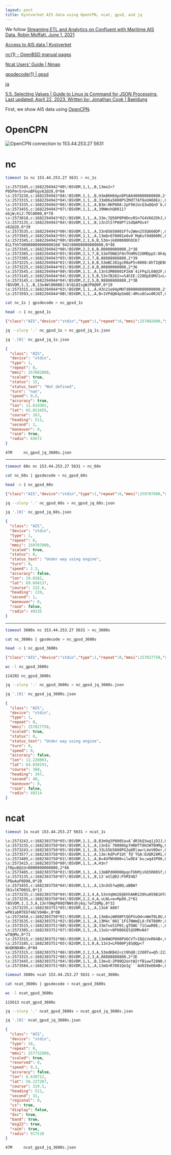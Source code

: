 ```yaml
---
layout: post
title: Kystverket AIS data using OpenCPN, ncat, gpsd, and jq
---
```


We follow [Streaming ETL and Analytics on Confluent with Maritime AIS Data. Robin Moffatt. June 1, 2021](https://www.confluent.io/blog/streaming-etl-and-analytics-for-real-time-location-tracking/)

[Access to AIS data \| Kystverket](https://www.kystverket.no/en/navigation-and-monitoring/ais/access-to-ais-data/)

[nc(1) - OpenBSD manual pages](https://man.openbsd.org/nc.1)

[Ncat Users' Guide \| Nmap](https://nmap.org/ncat/guide/index.html)

[gpsdecode(1) \| gpsd](https://gpsd.gitlab.io/gpsd/gpsdecode.html)

[jq](https://devdocs.io/jq/)

[5.5. Selecting Values \| Guide to Linux jq Command for JSON Processing. Last updated: April 22, 2023. Written by: Jonathan Cook \| Baeldung](https://www.baeldung.com/linux/jq-command-json#5-selecting-values)

First, we show AIS data using [OpenCPN](https://opencpn.org/).

# OpenCPN

![OpenCPN connection to 153.44.253.27 5631](/images/OpenCPN/Kystverket_OpenCPN_April_24_2023.png)

# nc

```bash
timeout 1s nc 153.44.253.27 5631 > nc_1s
```

```
\s:2573345,c:1682294942*00\!BSVDM,1,1,,B,13mo2<?P05Pm<5rU<oBFGgv62@28,0*04
\s:2573238,c:1682294943*0A\!BSVDM,1,1,,B,H3m8KH0dpn0PUA8400000000000,2*11
\s:2573315,c:1682294943*04\!BSVDM,1,1,,B,33mD6a5000PSIMdT7Af8oUH60En:,0*3D
\s:2573335,c:1682294943*06\!BSVDM,1,1,,A,B3m:0KP008:2pF96iUcQ3wQQnD`b,0*59
\s:2573455,c:1682294943*07\!BSVDM,1,1,,A,39NWvhQ0011?ebjW;KiJ:TOl0000,0*78
\s:2573010,c:1682294943*02\!BSVDM,1,1,,A,33m;7@50P0PHDnvRSn7G4V662DhJ,0*16
\s:2573135,c:1682294943*04\!BSVDM,1,1,,B,13n3l5?P00PTiSdQAPOv4?v62@2D,0*39
\s:2573535,c:1682294943*00\!BSVDM,1,1,,A,33n05650001Ffv2Wmn255Q660DP:,0*1B
\s:2573565,c:1682294943*05\!BSVDM,1,1,,A,13mQ>O70001e0v0`MqKut9d800RC,0*37
\s:2573345,c:1682294942*00\!BSVDM,2,1,6,B,53m>jk800000hOCK?81LThhTd0000000000000160`942t00000000000000,0*48
\s:2573345,c:1682294942*00\!BSVDM,2,2,6,B,00000000000,2*38
\s:2573305,c:1682294943*05\!BSVDM,2,1,7,B,53mTON82F9nThHMV220MDpp5:0h4pMH62222220N50R786mc;D0@C1DmCQ88,0*03
\s:2573305,c:1682294943*05\!BSVDM,2,2,7,B,88888888880,2*39
\s:2573225,c:1682294944*01\!BSVDM,2,1,8,B,53mBCJ81gcR0aP5<0008:0hTI@E800000000000l0pc5759@07Tm0EPCQiDP,0*7F
\s:2573225,c:1682294944*01\!BSVDM,2,2,8,B,00000000000,2*36
\s:2573545,c:1682294944*00\!BSVDM,1,1,,A,13n53M00001P2kN`4iFPqJL60@2F,0*00
\s:2573145,c:1682294944*04\!BSVDM,2,1,5,B,53n7B282>=S4hIE:220DpE8MV1=L4r222222221J315:95;DN>jCTl2DQD`8,0*2E
\s:2573145,c:1682294944*04\!BSVDM,2,2,5,B,88888888880,2*3B
!BSVDM,1,1,,B,13o4Wl00000J:blQi8IsgWJP0@9P,0*19
\s:2573315,c:1682294944*03\!BSVDM,1,1,,A,H3n21e04pMHTd00000000000000,2*0F
\s:2573593,c:1682294944*0B\!BSVDM,1,1,,A,B>1VPd@04pSm8E:4Mcu8Cwv0RJGT,0*73
```

```bash
cat nc_1s | gpsdecode > nc_gpsd_1s
```

```bash
head -n 1 nc_gpsd_1s
```

```json
{"class":"AIS","device":"stdin","type":1,"repeat":0,"mmsi":257802800,"scaled":true,"status":15,"status_text":"Not defined","turn":"nan","speed":0.5,"accuracy":true,"lon":11.619302,"lat":65.013455,"course":163.0,"heading":511,"second":3,"maneuver":0,"raim":true,"radio":65672}
```

```bash
jq --slurp '.' nc_gpsd_1s > nc_gpsd_jq_1s.json
```

```bash
jq '.[0]' nc_gpsd_jq_1s.json
```

```json
{
  "class": "AIS",
  "device": "stdin",
  "type": 1,
  "repeat": 0,
  "mmsi": 257802800,
  "scaled": true,
  "status": 15,
  "status_text": "Not defined",
  "turn": "nan",
  "speed": 0.5,
  "accuracy": true,
  "lon": 11.619302,
  "lat": 65.013455,
  "course": 163,
  "heading": 511,
  "second": 3,
  "maneuver": 0,
  "raim": true,
  "radio": 65672
}
```

```
47M     nc_gpsd_jq_3600s.json
```

---

```bash
timeout 60s nc 153.44.253.27 5631 > nc_60s
```

```bash
cat nc_60s | gpsdecode > nc_gpsd_60s
```

```bash
head -n 1 nc_gpsd_60s
```

```json
{"class":"AIS","device":"stdin","type":1,"repeat":0,"mmsi":259707000,"scaled":true,"status":0,"status_text":"Under way using engine","turn":0,"speed":2.3,"accuracy":false,"lon":19.028200,"lat":69.694137,"course":215.6,"heading":220,"second":1,"maneuver":0,"raim":false,"radio":49235}
```

```bash
jq --slurp '.' nc_gpsd_60s > nc_gpsd_jq_60s.json
```

```bash
jq '.[0]' nc_gpsd_jq_60s.json
```

```json
{
  "class": "AIS",
  "device": "stdin",
  "type": 1,
  "repeat": 0,
  "mmsi": 259707000,
  "scaled": true,
  "status": 0,
  "status_text": "Under way using engine",
  "turn": 0,
  "speed": 2.3,
  "accuracy": false,
  "lon": 19.0282,
  "lat": 69.694137,
  "course": 215.6,
  "heading": 220,
  "second": 1,
  "maneuver": 0,
  "raim": false,
  "radio": 49235
}
```

---

```bash
timeout 3600s nc 153.44.253.27 5631 > nc_3600s
```

```bash
cat nc_3600s | gpsdecode > nc_gpsd_3600s
```

```bash
head -n 1 nc_gpsd_3600s
```

```json
{"class":"AIS","device":"stdin","type":1,"repeat":0,"mmsi":257027750,"scaled":true,"status":0,"status_text":"Under way using engine","turn":0,"speed":0.0,"accuracy":false,"lon":11.220803,"lat":64.838193,"course":360.0,"heading":347,"second":40,"maneuver":0,"raim":false,"radio":49214}
```

```bash
wc -l nc_gpsd_3600s
```

```
114202 nc_gpsd_3600s
```

```bash
jq --slurp '.' nc_gpsd_3600s > nc_gpsd_jq_3600s.json
```

```bash
jq '.[0]' nc_gpsd_jq_3600s.json
```

```json
{
  "class": "AIS",
  "device": "stdin",
  "type": 1,
  "repeat": 0,
  "mmsi": 257027750,
  "scaled": true,
  "status": 0,
  "status_text": "Under way using engine",
  "turn": 0,
  "speed": 0,
  "accuracy": false,
  "lon": 11.220803,
  "lat": 64.838193,
  "course": 360,
  "heading": 347,
  "second": 40,
  "maneuver": 0,
  "raim": false,
  "radio": 49214
}
```

# ncat

```bash
timeout 1s ncat 153.44.253.27 5631 > ncat_1s
```

```
\s:2573243,c:1682303750*05\!BSVDM,1,1,,B,B3m9g5P0005avA`dR3kQ3wq1jD2J,0*45
\s:2573235,c:1682303750*04\!BSVDM,1,1,,A,13nEo`70000Gp7HRHTT8HJWT0HMg,0*17
\s:2573243,c:1682303750*05\!BSVDM,1,1,,B,33LG5b5000PG2q8RlawrL4oV0Der,0*71
\s:2573577,c:1682303750*05\!BSVDM,1,1,,A,13m:KdPvP1Qt`f@`TGA:EUQR28Mi,0*54
\s:2573405,c:1682303750*01\!BSVDM,1,1,,A,B=4UfNh000=ilw9E4`bu;wq43P06,0*4D
\s:2573415,c:1682303750*00\!BSVDM,1,1,,A,H3n?jf0pu8@iU<0000000000000,2*66
\s:2573405,c:1682303750*01\!BSVDM,1,1,,A,13mBPd00000pqnTUbMjshD5R00Sf,0*30
\s:2573135,c:1682303750*07\!BSVDM,1,1,,B,13`eGl@02:PVMIHQ?lPQwAaP8D0A,0*2B
\s:2573455,c:1682303750*04\!BSVDM,1,1,,A,13n3U5?w@0Q;aBBW?J61vlKT00SS,0*13
\s:2573235,c:1682303750*04\!BSVDM,2,1,4,A,53nVqN42E@bhhAHR220huH59B1HTdTpN2222221618C654rdR01RDj1PDSDs,0*39
\s:2573235,c:1682303750*04\!BSVDM,2,2,4,A,vLNL=e=Mp80,2*61
!BSVDM,1,1,3,A,13n?OWgP00Q7NWtdhj6q;?wT2@Mp,0*32
\s:2573235,c:1682303751*05\!BSVDM,1,1,,A,13o0`A00?wPH1abRTEbf46CV04B<,0*0B
\s:2573450,c:1682303750*01\!BSVDM,1,1,,A,13m8oiW000PtQGPVuOd<nWmT0L0U,0*46
\s:2573535,c:1682303751*02\!BSVDM,1,1,,A,13M4c`001`1FS7NWmEL8:FKT08Mr,0*14
\s:2573515,c:1682303751*00\!BSVDM,1,1,,B,33m7ve51P01;gTDWG`71CwwR0E;:,0*7F
\s:2573305,c:1682303751*07\!BSVDM,1,1,,A,13oGr<0P000GQl@SMM=N4?wT0@Mu,0*71
\s:2573315,c:1682303751*06\!BSVDM,1,1,,B,13m8WGP000PU6CVT>I8@iVeR04B<,0*14
\s:2573105,c:1682303751*05\!B2VDM,1,1,0,A,13n3=LP000Pj8S@Qp<?WnQKN04B<,0*04
\s:2573315,c:1682303751*06\!BSVDM,2,1,3,A,53mdKB42<it0h@8:2208Tu=@5:222222222222167H73;4rdR08888888888,0*68
\s:2573315,c:1682303751*06\!BSVDM,2,2,3,A,88888888880,2*3E
\s:2573445,c:1682303751*04\!BSVDM,1,1,,B,13m=Q:2P00Q2entW2rfBiwwT28N0,0*01
\s:2573584,c:1682303751*08\!BSVDM,1,1,,A,13mQ<R7001QeIg```AU0I8eD04B<,0*1D
```

```bash
timeout 3600s ncat 153.44.253.27 5631 > ncat_3600s
```

```bash
cat ncat_3600s | gpsdecode > ncat_gpsd_3600s
```

```bash
wc -l ncat_gpsd_3600s
```

```
115613 ncat_gpsd_3600s
```

```bash
jq --slurp '.' ncat_gpsd_3600s > ncat_gpsd_jq_3600s.json
```

```bash
jq '.[0]' ncat_gpsd_jq_3600s.json
```

```json
{
  "class": "AIS",
  "device": "stdin",
  "type": 18,
  "repeat": 0,
  "mmsi": 257732900,
  "scaled": true,
  "reserved": 0,
  "speed": 0.1,
  "accuracy": false,
  "lon": 6.630712,
  "lat": 58.227287,
  "course": 319.3,
  "heading": 511,
  "second": 31,
  "regional": 0,
  "cs": true,
  "display": false,
  "dsc": true,
  "band": true,
  "msg22": true,
  "raim": true,
  "radio": 917510
}
```

```
47M     ncat_gpsd_jq_3600s.json
```